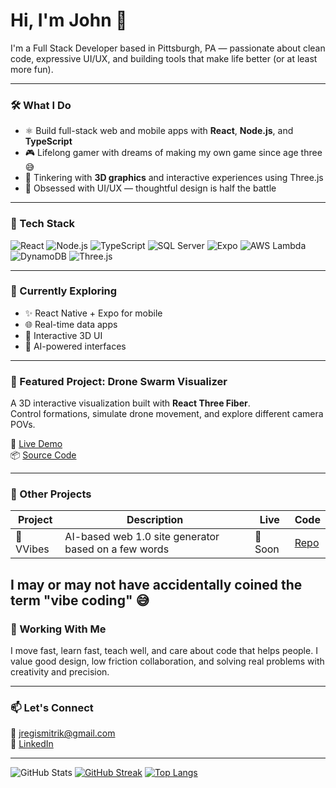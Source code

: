 
# Hi, I'm John 👋

I'm a Full Stack Developer based in Pittsburgh, PA — passionate about clean code, expressive UI/UX, and building tools that make life better (or at least more fun).

---

### 🛠️ What I Do

- ⚛️ Build full-stack web and mobile apps with **React**, **Node.js**, and **TypeScript**
- 🎮 Lifelong gamer with dreams of making my own game since age three 😅
- 🧊 Tinkering with **3D graphics** and interactive experiences using Three.js
- 🎨 Obsessed with UI/UX — thoughtful design is half the battle

---

### 🧰 Tech Stack

![React](https://img.shields.io/badge/-React-61DAFB?style=flat-square&logo=react&logoColor=000)
![Node.js](https://img.shields.io/badge/-Node.js-339933?style=flat-square&logo=node.js&logoColor=fff)
![TypeScript](https://img.shields.io/badge/-TypeScript-3178C6?style=flat-square&logo=typescript&logoColor=fff)
![SQL Server](https://img.shields.io/badge/-SQL%20Server-CC2927?style=flat-square&logo=microsoftsqlserver&logoColor=fff)
![Expo](https://img.shields.io/badge/-Expo-000020?style=flat-square&logo=expo&logoColor=white)
![AWS Lambda](https://img.shields.io/badge/-AWS%20Lambda-FF9900?style=flat-square&logo=aws-lambda&logoColor=fff)
![DynamoDB](https://img.shields.io/badge/-DynamoDB-4053D6?style=flat-square&logo=amazon-dynamodb&logoColor=fff)
![Three.js](https://img.shields.io/badge/-Three.js-000000?style=flat-square&logo=three.js&logoColor=white)

---

### 🔭 Currently Exploring

- ✨ React Native + Expo for mobile  
- 🌐 Real-time data apps  
- 🔺 Interactive 3D UI  
- 🧠 AI-powered interfaces

---

### 🚁 Featured Project: Drone Swarm Visualizer

A 3D interactive visualization built with **React Three Fiber**.  
Control formations, simulate drone movement, and explore different camera POVs.
 
🔗 [Live Demo](https://drone-swarm.vercel.app/)  
📦 [Source Code](https://github.com/mitrikdev/drone-swarm)

---

### 🧩 Other Projects

| Project | Description | Live | Code |
|--------|-------------|------|------|
| 🧠 VVibes | AI-based web 1.0 site generator based on a few words | 🔗 Soon | [Repo](#) |

I may or may not have accidentally coined the term "vibe coding" 😅
---

### 🤝 Working With Me

I move fast, learn fast, teach well, and care about code that helps people. I value good design, low friction collaboration, and solving real problems with creativity and precision.

---

### 📫 Let's Connect

📧 jregismitrik@gmail.com  
🔗 [LinkedIn](https://www.linkedin.com/in/john-mitrik/)

---

![GitHub Stats](https://github-readme-stats.vercel.app/api?username=mitrikdev&show_icons=true&theme=tokyonight)
[![GitHub Streak](https://streak-stats.demolab.com?user=mitrikdev&theme=tokyonight)](https://git.io/streak-stats)
[![Top Langs](https://github-readme-stats.vercel.app/api/top-langs/?username=mitrikdev&layout=compact&theme=tokyonight)](https://github.com/anuraghazra/github-readme-stats)

